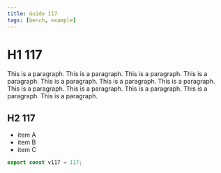 ```yaml
---
title: Guide 117
tags: [bench, example]
---
```


# H1 117

This is a paragraph. This is a paragraph. This is a paragraph. This is a paragraph. This is a paragraph. This is a paragraph. This is a paragraph. This is a paragraph. This is a paragraph. This is a paragraph. This is a paragraph. This is a paragraph. 

## H2 117

- item A
- item B
- item C

```ts
export const v117 = 117;
```